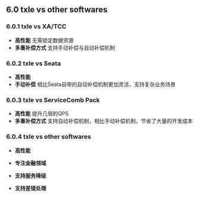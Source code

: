 ## 6.0 txle vs other softwares
### 6.0.1 txle vs XA/TCC

- **高性能**  无需锁定数据资源
- **多重补偿方式**  支持手动补偿与自动补偿机制

### 6.0.2 txle vs Seata

- **高性能**  
- **手动补偿**  相比Seata自带的自动补偿机制更加灵活，支持复杂业务场景

### 6.0.3 txle vs ServiceComb Pack

- **高性能**  提升几倍的QPS
- **多重补偿方式**  支持自动补偿机制，相比手动补偿机制，节省了大量的开发成本

### 6.0.4 txle vs other softwares

+ **高性能**

- **专注金融领域**

- **支持服务降级**

- **支持差错处理**
